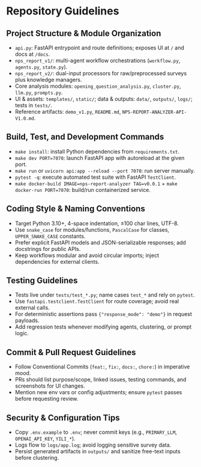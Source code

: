 # Repository Guidelines

## Project Structure & Module Organization
- `api.py`: FastAPI entrypoint and route definitions; exposes UI at `/` and docs at `/docs`.
- `nps_report_v1/`: multi-agent workflow orchestrations (`workflow.py`, `agents.py`, `state.py`).
- `nps_report_v2/`: dual-input processors for raw/preprocessed surveys plus knowledge managers.
- Core analysis modules: `opening_question_analysis.py`, `cluster.py`, `llm.py`, `prompts.py`.
- UI & assets: `templates/`, `static/`; data & outputs: `data/`, `outputs/`, `logs/`; tests in `tests/`.
- Reference artifacts: `demo_v1.py`, `README.md`, `NPS-REPORT-ANALYZER-API-V1.0.md`.

## Build, Test, and Development Commands
- `make install`: install Python dependencies from `requirements.txt`.
- `make dev PORT=7070`: launch FastAPI app with autoreload at the given port.
- `make run` or `uvicorn api:app --reload --port 7070`: run server manually.
- `pytest -q`: execute automated test suite with FastAPI `TestClient`.
- `make docker-build IMAGE=nps-report-analyzer TAG=v0.0.1` + `make docker-run PORT=7070`: build/run containerized service.

## Coding Style & Naming Conventions
- Target Python 3.10+, 4-space indentation, ≤100 char lines, UTF-8.
- Use `snake_case` for modules/functions, `PascalCase` for classes, `UPPER_SNAKE_CASE` constants.
- Prefer explicit FastAPI models and JSON-serializable responses; add docstrings for public APIs.
- Keep workflows modular and avoid circular imports; inject dependencies for external clients.

## Testing Guidelines
- Tests live under `tests/test_*.py`; name cases `test_*` and rely on `pytest`.
- Use `fastapi.testclient.TestClient` for route coverage; avoid real external calls.
- For deterministic assertions pass `{"response_mode": "demo"}` in request payloads.
- Add regression tests whenever modifying agents, clustering, or prompt logic.

## Commit & Pull Request Guidelines
- Follow Conventional Commits (`feat:`, `fix:`, `docs:`, `chore:`) in imperative mood.
- PRs should list purpose/scope, linked issues, testing commands, and screenshots for UI changes.
- Mention new env vars or config adjustments; ensure `pytest` passes before requesting review.

## Security & Configuration Tips
- Copy `.env.example` to `.env`; never commit keys (e.g., `PRIMARY_LLM`, `OPENAI_API_KEY`, `YILI_*`).
- Logs flow to `logs/app.log`; avoid logging sensitive survey data.
- Persist generated artifacts in `outputs/` and sanitize free-text inputs before clustering.
